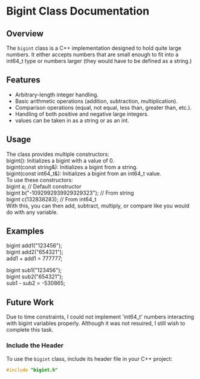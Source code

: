 # Bigint Class Documentation

## Overview
The `bigint` class is a C++ implementation designed to hold quite large numbers. It either accepts numbers that are small enough to fit into a int64_t type or numbers larger (they would have to be defined as a string.)

## Features
- Arbitrary-length integer handling.
- Basic arithmetic operations (addition, subtraction, multiplication).
- Comparison operations (equal, not equal, less than, greater than, etc.).
- Handling of both positive and negative large integers.
- values can be taken in as a string or as an int.

## Usage
The class provides multiple constructors:  
    bigint(): Initializes a bigint with a value of 0.  
    bigint(const string&): Initializes a bigint from a string.  
    bigint(const int64_t&): Initializes a bigint from an int64_t value.  
To use these constructors:  
    bigint a; // Default constructor  
    bigint b("-1092992939929329323"); // From string  
    bigint c(132838283); // From int64_t  
With this, you can then add, subtract, multiply, or compare like you would do with any variable.  

## Examples  
bigint add1("123456");  
bigint add2("654321");  
add1 + add1 = 777777;  

bigint sub1("123456");  
bigint sub2("654321");  
sub1 - sub2 = -530865;  

## Future Work  
Due to time constraints, I could not implement 'int64_t' numbers interacting with bigint variables properly. Although it was not resuired, I still wish to complete this task.  

### Include the Header  
To use the `bigint` class, include its header file in your C++ project:  
```cpp  
#include "bigint.h"  
